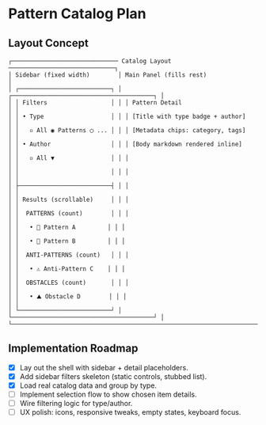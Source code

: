 # Pattern Catalog Plan

## Layout Concept

```
┌────────────────────────────── Catalog Layout ──────────────────────────────┐
│ Sidebar (fixed width)        │ Main Panel (fills rest)                     │
│ ┌──────────────────────────┐ │ ┌────────────────────────────────────────┐ │
│ │ Filters                  │ │ │ Pattern Detail                        │ │
│ │ • Type                   │ │ │ [Title with type badge + author]      │ │
│ │   ▫ All ◉ Patterns ◯ ... │ │ │ [Metadata chips: category, tags]      │ │
│ │ • Author                 │ │ │ [Body markdown rendered inline]       │ │
│ │   ▫ All ▼                │ │ │                                        │ │
│ │                          │ │ │                                        │ │
│ ├──────────────────────────┤ │ │                                        │ │
│ │ Results (scrollable)     │ │ │                                        │ │
│ │  PATTERNS (count)        │ │ │                                        │ │
│ │   • 🔹 Pattern A         │ │ │                                        │ │
│ │   • 🔹 Pattern B         │ │ │                                        │ │
│ │  ANTI-PATTERNS (count)   │ │ │                                        │ │
│ │   • ⚠️ Anti-Pattern C    │ │ │                                        │ │
│ │  OBSTACLES (count)       │ │ │                                        │ │
│ │   • ⛰️ Obstacle D        │ │ │                                        │ │
│ └──────────────────────────┘ │ └────────────────────────────────────────┘ │
└────────────────────────────────────────────────────────────────────────────┘
```

## Implementation Roadmap

- [x] Lay out the shell with sidebar + detail placeholders.
- [x] Add sidebar filters skeleton (static controls, stubbed list).
- [x] Load real catalog data and group by type.
- [ ] Implement selection flow to show chosen item details.
- [ ] Wire filtering logic for type/author.
- [ ] UX polish: icons, responsive tweaks, empty states, keyboard focus.
